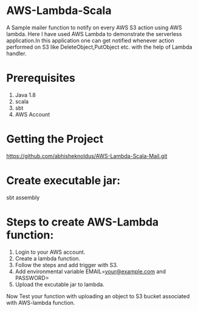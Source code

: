 # AWS-Lambda-Scala

A Sample mailer function to notify on every AWS S3 action using AWS lambda. Here I have used AWS Lambda to demonstrate the serverless application.In this application one can get notified whenever action performed on S3 like DeleteObject,PutObject etc. with the help of Lambda handler.

# Prerequisites

1. Java 1.8
2. scala
3. sbt
4. AWS Account

# Getting the Project

https://github.com/abhisheknoldus/AWS-Lambda-Scala-Mail.git

# Create executable jar:

sbt assembly

# Steps to create AWS-Lambda function:

1. Login to your AWS account.
2. Create a lambda function.
3. Follow the steps and add trigger with S3.
4. Add environmental variable EMAIL=<your@example.com> and PASSWORD=<yourmailpassword>
5. Upload the excutable jar to lambda.

Now Test your function with uploading an object to S3 bucket associated with AWS-lambda function.
